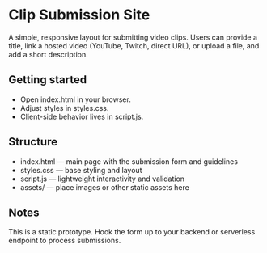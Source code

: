 # Clip Submission Site

A simple, responsive layout for submitting video clips. Users can provide a title, link a hosted video (YouTube, Twitch, direct URL), or upload a file, and add a short description.

## Getting started

- Open index.html in your browser.
- Adjust styles in styles.css.
- Client-side behavior lives in script.js.

## Structure

- index.html — main page with the submission form and guidelines
- styles.css — base styling and layout
- script.js — lightweight interactivity and validation
- assets/ — place images or other static assets here

## Notes

This is a static prototype. Hook the form up to your backend or serverless endpoint to process submissions.
